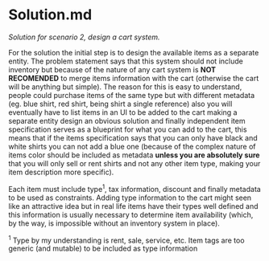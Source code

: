 # Solution.md

*Solution for scenario 2, design a cart system.*

For the solution the initial step is to design the available items as a
separate entity. The problem statement says that this system should
not include inventory but because of the nature of any cart system is **NOT
RECOMENDED** to merge items information with the cart (otherwise the cart
will be anything but simple). The reason for this is easy to understand,
people could purchase items of the same type but with different
metadata (eg. blue shirt, red shirt, being shirt a single reference) also
you will eventually have to list items in an UI to be added to the cart making
a separate entity design an obvious solution and finally independent item
specification serves as a blueprint for what you can add to the cart, this means
that if the items specification says that you can only have black and white shirts
you can not add a blue one (because of the complex nature of items color should be
included as metadata **unless you are absolutely sure** that you will only sell or rent
shirts and not any other item type, making your item description more specific).

Each item must include type<sup>1</sup>, tax information, discount and finally metadata to be used as
constraints. Adding type information to the cart might seen like an attractive idea but
in real life items have their types well defined and this information is
usually necessary to determine item availability (which, by the way, is impossible
without an inventory system in place).


<sup>1</sup> Type by my understanding is rent, sale, service, etc. Item
tags are too generic (and mutable) to be included as type information
